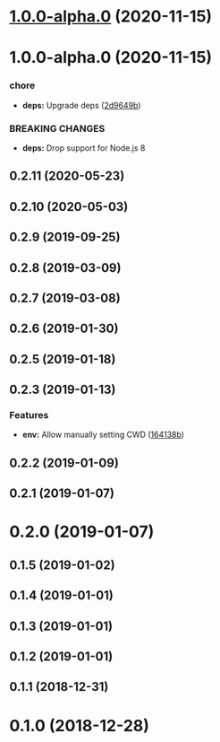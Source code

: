 # [1.0.0-alpha.0](https://github.com/tommy351/kosko/compare/@kosko/template-environment@1.0.0-alpha.0...@kosko/template-environment@1.0.0-alpha.0) (2020-11-15)



# 1.0.0-alpha.0 (2020-11-15)


### chore

* **deps:** Upgrade deps ([2d9649b](https://github.com/tommy351/kosko/commit/2d9649b2579cdf75529b07ec42d1bc88e8eb937e))


### BREAKING CHANGES

* **deps:** Drop support for Node.js 8



## 0.2.11 (2020-05-23)



## 0.2.10 (2020-05-03)



## 0.2.9 (2019-09-25)



## 0.2.8 (2019-03-09)



## 0.2.7 (2019-03-08)



## 0.2.6 (2019-01-30)



## 0.2.5 (2019-01-18)



## 0.2.3 (2019-01-13)


### Features

* **env:** Allow manually setting CWD ([164138b](https://github.com/tommy351/kosko/commit/164138b5c133d49a84ed85ba31d5e17bd1f05388))



## 0.2.2 (2019-01-09)



## 0.2.1 (2019-01-07)



# 0.2.0 (2019-01-07)



## 0.1.5 (2019-01-02)



## 0.1.4 (2019-01-01)



## 0.1.3 (2019-01-01)



## 0.1.2 (2019-01-01)



## 0.1.1 (2018-12-31)



# 0.1.0 (2018-12-28)



